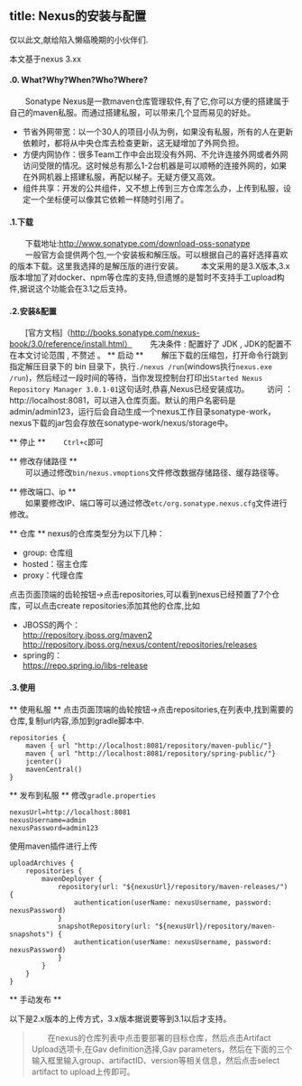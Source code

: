title: Nexus的安装与配置
---
仅以此文,献给陷入懒癌晚期的小伙伴们.

本文基于nexus 3.xx

#### .0. What?Why?When?Who?Where?
　　Sonatype Nexus是一款maven仓库管理软件,有了它,你可以方便的搭建属于自己的maven私服。而通过搭建私服，可以带来几个显而易见的好处。
  - 节省外网带宽：以一个30人的项目小队为例，如果没有私服，所有的人在更新依赖时，都将从中央仓库去检查更新，这无疑增加了外网负担。
  - 方便内网协作：很多Team工作中会出现没有外网、不允许连接外网或者外网访问受限的情况。这时候总有那么1-2台机器是可以顺畅的连接外网的，如果在外网机器上搭建私服，再配以梯子。无疑方便又高效。
  - 组件共享：开发的公共组件，又不想上传到三方仓库怎么办，上传到私服，设定一个坐标便可以像其它依赖一样随时引用了。

#### .1.下载
　　下载地址:http://www.sonatype.com/download-oss-sonatype   
　　一般官方会提供两个包,一个安装板和解压版。可以根据自己的喜好选择喜欢的版本下载。这里我选择的是解压版的进行安装。
　　本文采用的是3.X版本,3.x版本增加了对docker、npm等仓库的支持,但遗憾的是暂时不支持手工upload构件,据说这个功能会在3.1之后支持。
#### .2.安装&配置
　　[官方文档]（http://books.sonatype.com/nexus-book/3.0/reference/install.html）
　　先决条件 : 配置好了 JDK , JDK的配置不在本文讨论范围 , 不赘述 。
** 启动 **
　　解压下载的压缩包，打开命令行跳到指定解压目录下的 bin 目录下，执行`./nexus /run`(windows执行`nexus.exe /run`)，然后经过一段时间的等待，当你发现控制台打印出`Started Nexus Repository Manager 3.0.1-01`这句话时,恭喜,Nexus已经安装成功。
　　访问 ： http://localhost:8081，可以进入仓库页面。默认的用户名密码是admin/admin123，运行后会自动生成一个nexus工作目录sonatype-work，nexus下载的jar包会存放在sonatype-work/nexus/storage中。
 
** 停止 **
　　`Ctrl+c`即可  
  
** 修改存储路径 **   
　　可以通过修改`bin/nexus.vmoptions`文件修改数据存储路径、缓存路径等。
   
** 修改端口、ip **   
　　如果要修改IP、端口等可以通过修改`etc/org.sonatype.nexus.cfg`文件进行修改。

** 仓库 **
nexus的仓库类型分为以下几种：

- group: 仓库组
- hosted：宿主仓库
- proxy：代理仓库
   
点击页面顶端的齿轮按钮->点击repositories,可以看到nexus已经预置了7个仓库，可以点击create repositories添加其他的仓库,比如
- JBOSS的两个：  
  http://repository.jboss.org/maven2
  http://repository.jboss.org/nexus/content/repositories/releases
- spring的：  
  https://repo.spring.io/libs-release
   
#### .3.使用

** 使用私服 **
点击页面顶端的齿轮按钮->点击repositories,在列表中,找到需要的仓库,复制url内容,添加到gradle脚本中.
```
repositories {
    maven { url "http://localhost:8081/repository/maven-public/"}
    maven { url "http://localhost:8081/repository/spring-public/"}
    jcenter()
    mavenCentral()
}
```

** 发布到私服 **
修改`gradle.properties`
```
nexusUrl=http://localhost:8081
nexusUsername=admin
nexusPassword=admin123
```
使用maven插件进行上传
```
uploadArchives {
    repositories {
        mavenDeployer {
            repository(url: "${nexusUrl}/repository/maven-releases/") {
                authentication(userName: nexusUsername, password: nexusPassword)
            }
            snapshotRepository(url: "${nexusUrl}/repository/maven-snapshots") {
                authentication(userName: nexusUsername, password: nexusPassword)
            }
        }
    }
}
```
** 手动发布 **

以下是2.x版本的上传方式，3.x版本据说要等到3.1以后才支持。

> 　　在nexus的仓库列表中点击要部署的目标仓库，然后点击Artifact Upload选项卡,在Gav definition选择,Gav parameters，然后在下面的三个输入框里输入group、artifactID、version等相关信息，然后点击select artifact to upload上传即可。